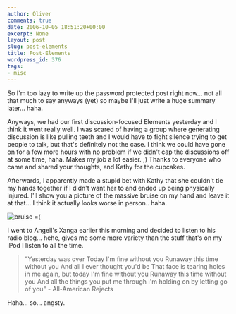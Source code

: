 ```yaml
---
author: Oliver
comments: true
date: 2006-10-05 18:51:20+00:00
excerpt: None
layout: post
slug: post-elements
title: Post-Elements
wordpress_id: 376
tags:
- misc
---
```


So I'm too lazy to write up the password protected post right now... not all that much to say anyways (yet) so maybe I'll just write a huge summary later... haha.

Anyways, we had our first discussion-focused Elements yesterday and I think it went really well.  I was scared of having a group where generating discussion is like pulling teeth and I would have to fight silence trying to get people to talk, but that's definitely not the case.  I think we could have gone on for a few more hours with no problem if we didn't cap the discussions off at some time, haha.  Makes my job a lot easier. ;) Thanks to everyone who came and shared your thoughts, and Kathy for the cupcakes.

Afterwards, I apparently made a stupid bet with Kathy that she couldn't tie my hands together if I didn't want her to and ended up being physically injured.  I'll show you a picture of the massive bruise on my hand and leave it at that... I think it actually looks worse in person.. haha.

<img id="image375" src="http://www.oliverweb.com/wp-content/uploads/2006/10/cimg0366.JPG" alt="bruise =(" />

I went to Angell's Xanga earlier this morning and decided to listen to his radio blog... hehe, gives me some more variety than the stuff that's on my iPod I listen to all the time.

<blockquote class="lyrics">"Yesterday was over
Today I'm fine without you
Runaway this time without you
And all I ever thought you'd be
That face is tearing holes in me again,
but today I'm fine without you
Runaway this time without you
And all the things you put me through
I'm holding on by letting go of you" - All-American Rejects</blockquote>

Haha... so... angsty.